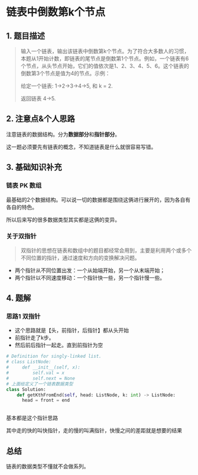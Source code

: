 # 链表中倒数第k个节点

## 1. 题目描述

> 输入一个链表，输出该链表中倒数第k个节点。为了符合大多数人的习惯，本题从1开始计数，即链表的尾节点是倒数第1个节点。例如，一个链表有6个节点，从头节点开始，它们的值依次是1、2、3、4、5、6。这个链表的倒数第3个节点是值为4的节点。示例：
>
> 给定一个链表: 1->2->3->4->5, 和 k = 2.
>
> 返回链表 4->5.
>

## 2. 注意点&个人思路

注意链表的数据结构。分为**数据部分**和**指针部分**。

这一题必须要先有链表的概念，不知道链表是什么就很容易写错。

## 3. 基础知识补充

### 链表 PK 数组

最基础的2个数据结构。可以说一切的数据都是围绕这俩进行展开的，因为各自有各自的特色。

所以后来写的很多数据类型其实都是这俩的变异。

### 关于双指针

> 双指针的思想在链表和数组中的题目都经常会用到，主要是利用两个或多个不同位置的指针，通过速度和方向的变换解决问题。

- 两个指针从不同位置出发：一个从始端开始，另一个从末端开始；
- 两个指针以不同速度移动：一个指针快一些，另一个指针慢一些。

## 4. 题解

### 思路1 双指针

- 这个思路就是【头，前指针，后指针】都从头开始 
- 前指针走了k步。
- 然后前后指针一起走。直到前指针为空

```python
# Definition for singly-linked list.
# class ListNode:
#     def __init__(self, x):
#         self.val = x
#         self.next = None
# 上面给定义了一个链表数据类型
class Solution:
    def getKthFromEnd(self, head: ListNode, k: int) -> ListNode:
      head = front = end
      
```

基本都是这个指针思路

其中走的快的叫快指针，走的慢的叫满指针，快慢之间的差距就是想要的结果

## 总结

链表的数据类型不懂就不会做系列。